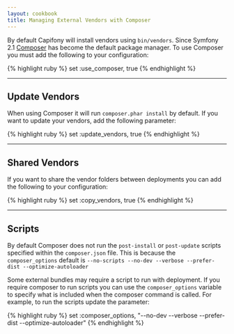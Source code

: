 ```yaml
---
layout: cookbook
title: Managing External Vendors with Composer
---
```


By default Capifony will install vendors using `bin/vendors`. Since Symfony 2.1
[Composer](http://getcomposer.org) has become the default package manager. To
use Composer you must add the following to your configuration:

{% highlight ruby %}
set :use_composer, true
{% endhighlight %}

<hr />

## Update Vendors

When using Composer it will run `composer.phar install` by default. If you want
to update your vendors, add the following parameter:

{% highlight ruby %}
set :update_vendors, true
{% endhighlight %}

<hr />

## Shared Vendors

If you want to share the vendor folders between deployments you can add the following
to your configuration:

{% highlight ruby %}
set :copy_vendors, true
{% endhighlight %}

<hr />

## Scripts

By default Composer does not run the `post-install` or `post-update` scripts
specified within the `composer.json` file. This is because the `composer_options`
default is `--no-scripts --no-dev --verbose --prefer-dist --optimize-autoloader`

Some external bundles may require a script to run with deployment. If you require
composer to run scripts you can use the `composer_options` variable to specify
what is included when the composer command is called. For example, to run the scripts
update the parameter:

{% highlight ruby %}
set :composer_options,  "--no-dev --verbose --prefer-dist --optimize-autoloader"
{% endhighlight %}
